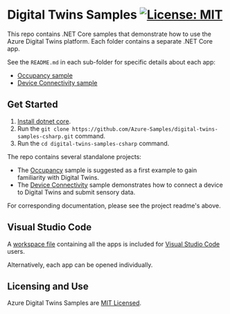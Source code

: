 # Digital Twins Samples [![License: MIT](https://img.shields.io/badge/License-MIT-yellow.svg)](https://opensource.org/licenses/MIT)

This repo contains .NET Core samples that demonstrate how to use the Azure Digital Twins platform. Each folder contains a separate .NET Core app.  

See the `README.md` in each sub-folder for specific details about each app:

* [Occupancy sample](./occupancy-quickstart/README.md)
* [Device Connectivity sample](./device-connectivity/README.md)

## Get Started

1. [Install dotnet core](https://www.microsoft.com/net/download).
1. Run the `git clone https://github.com/Azure-Samples/digital-twins-samples-csharp.git` command.
1. Run the `cd digital-twins-samples-csharp` command.

The repo contains several standalone projects:

- The [Occupancy](./occupancy-quickstart/readme.md) sample is suggested as a first example to gain familiarity with Digital Twins.
- The [Device Connectivity](./device-connectivity/readme.md) sample demonstrates how to connect a device to Digital Twins and submit sensory data.

For corresponding documentation, please see the project readme's above.

## Visual Studio Code

A [workspace file](./digital-twins-samples.code-workspace) containing all the apps is included for [Visual Studio Code](https://code.visualstudio.com/) users.

Alternatively, each app can be opened individually.

## Licensing and Use

Azure Digital Twins Samples are [MIT Licensed](./LICENSE.md).